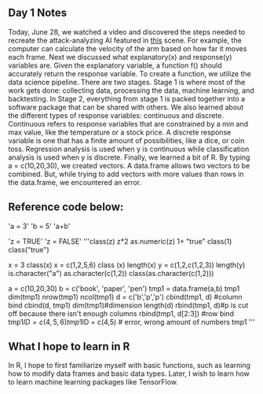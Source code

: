 ## Day 1 Notes
Today, June 28, we watched a video and discovered the steps needed to recreate the attack-analyzing AI featured in [this](https://www.youtube.com/watch?v=rKl4-zC1WZs) scene. For example, the computer can calculate the velocity of the arm based on how far it moves each frame. Next we discussed what explanatory(x) and response(y) variables are. Given the explanatory variable, a function f() should accurately return the response variable. To create a function, we utilize the data science pipeline. There are two stages. Stage 1 is where most of the work gets done: collecting data, processing the data, machine learning, and backtesting. In Stage 2, everything from stage 1 is packed together into a software package that can be shared with others. We also learned about the different types of response variables: continuous and discrete. Continuous refers to response variables that are constrained by a min and max value, like the temperature or a stock price. A discrete response variable is one that has a finite amount of possibilities, like a dice, or coin toss. Regression analysis is used when y is continuous while classification analysis is used when y is discrete. Finally, we learned a bit of R. By typing a = c(10,20,30), we created vectors. A data.frame allows two vectors to be combined. But, while trying to add vectors with more values than rows in the data.frame, we encountered an error. 
## Reference code below:
'a = 3'
'b = 5'
'a+b'

'z = TRUE'
'z = FALSE'
'''class(z)
z*2
as.numeric(z)
1+ "true"
class(1)
class("true")

x = 3
class(x)
x = c(1,2,5,6)
class (x)
length(x)
y = c(1,2,c(1,2,3))
length(y)
is.character("a")
as.character(c(1,2))
class(as.character(c(1,2)))

a = c(10,20,30)
b = c('book', 'paper', 'pen')
tmp1 = data.frame(a,b)
tmp1
dim(tmp1)
nrow(tmp1)
ncol(tmp1)
d = c('b','p','p')
cbind(tmp1, d) #column bind
cbind(d, tmp1)
dim(tmp1)#dimension
length(d)
rbind(tmp1, d)#p is cut off because there isn't enough columns
rbind(tmp1, d[2:3]) #row bind
tmp1$ID = c(4,5,6)
tmp1$ID = c(4,5) # error, wrong amount of numbers
tmp1
'''


## What I hope to learn in R
In R, I hope to first familiarize myself with basic functions, such as learning how to modify data frames and basic data types. Later, I wish to learn how to learn machine learning packages like TensorFlow.
